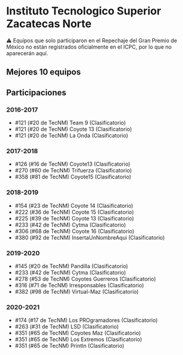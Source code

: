 # Instituto Tecnologico Superior Zacatecas Norte

:warning: Equipos que solo participaron en el Repechaje del Gran Premio de México no están registrados oficialmente en el ICPC, por lo que no aparecerán aquí.

## Mejores 10 equipos


## Participaciones

### 2016-2017

- #121 (#20 de TecNM) Team 9 (Clasificatorio)
- #121 (#20 de TecNM) Coyote 13 (Clasificatorio)
- #121 (#20 de TecNM) La Onda (Clasificatorio)

### 2017-2018

- #126 (#16 de TecNM) Coyote13 (Clasificatorio)
- #270 (#60 de TecNM) Trifuerza (Clasificatorio)
- #358 (#81 de TecNM) Coyote15 (Clasificatorio)

### 2018-2019

- #154 (#23 de TecNM) Coyote 14 (Clasificatorio)
- #222 (#36 de TecNM) Coyote 15 (Clasificatorio)
- #225 (#39 de TecNM) Coyote 13 (Clasificatorio)
- #233 (#42 de TecNM) Cytma (Clasificatorio)
- #306 (#68 de TecNM) Coyote 16 (Clasificatorio)
- #380 (#92 de TecNM) InsertaUnNombreAqui (Clasificatorio)

### 2019-2020

- #145 (#20 de TecNM) Pandilla (Clasificatorio)
- #233 (#42 de TecNM) Cytma (Clasificatorio)
- #278 (#53 de TecNM) Coyotes Guerreros (Clasificatorio)
- #316 (#71 de TecNM) Irresponsables (Clasificatorio)
- #382 (#98 de TecNM) Virtual-Maz (Clasificatorio)

### 2020-2021

- #174 (#17 de TecNM) Los PROgramadores (Clasificatorio)
- #263 (#31 de TecNM) LSD (Clasificatorio)
- #351 (#65 de TecNM) Coyotes Maz (Clasificatorio)
- #351 (#65 de TecNM) Los Extremos (Clasificatorio)
- #351 (#65 de TecNM) Println (Clasificatorio)



